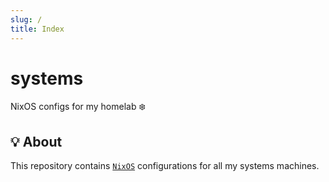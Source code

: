 ```yaml
---
slug: /
title: Index
---
```


# systems

NixOS configs for my homelab ❄️

## 💡 About

This repository contains [`NixOS`](https://nixos.org/)
configurations for all my systems machines.
